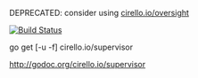 DEPRECATED: consider using [cirello.io/oversight](https://cirello.io/oversight)

[![Build Status](https://travis-ci.org/ucirello/supervisor.png?branch=master)](https://travis-ci.org/ucirello/supervisor)

go get [-u -f] cirello.io/supervisor

http://godoc.org/cirello.io/supervisor

